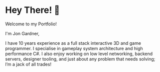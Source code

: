 # Hey There! 👋

Welcome to my Portfolio!
 
I'm Jon Gardner,

I have 10 years experience as a full stack interactive 3D and game programmer. I specialise in gameplay system architecture and high performance C#. I also enjoy working on low level networking, backend servers, designer tooling, and just about any problem that needs solving; I’m a jack of all trades!


<!--
**Jonathan-Gardner/Jonathan-Gardner** is a ✨ _special_ ✨ repository because its `README.md` (this file) appears on your GitHub profile.

Here are some ideas to get you started:

- 🔭 I’m currently working on ...
- 🌱 I’m currently learning ...
- 👯 I’m looking to collaborate on ...
- 🤔 I’m looking for help with ...
- 💬 Ask me about ...
- 📫 How to reach me: ...
- 😄 Pronouns: ...
- ⚡ Fun fact: ...
-->
